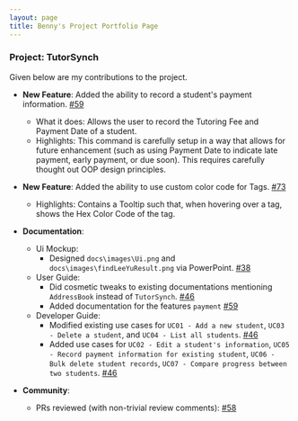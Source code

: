 ```yaml
---
layout: page
title: Benny's Project Portfolio Page
---
```


### Project: TutorSynch

Given below are my contributions to the project.

* **New Feature**: Added the ability to record a student's payment information. [\#59](https://github.com/AY2425S2-CS2103-F15-2/tp/pull/59)
  * What it does: Allows the user to record the Tutoring Fee and Payment Date of a student.
  * Highlights: This command is carefully setup in a way that allows for future enhancement (such as using Payment Date to indicate late payment, early payment, or due soon). This requires carefully thought out OOP design principles.
* **New Feature**: Added the ability to use custom color code for Tags. [\#73](https://github.com/AY2425S2-CS2103-F15-2/tp/pull/73)
  * Highlights: Contains a Tooltip such that, when hovering over a tag, shows the Hex Color Code of the tag.

* **Documentation**:
  * Ui Mockup:
    * Designed `docs\images\Ui.png` and `docs\images\findLeeYuResult.png` via PowerPoint. [\#38](https://github.com/AY2425S2-CS2103-F15-2/tp/pull/38)
  * User Guide:
    * Did cosmetic tweaks to existing documentations mentioning `AddressBook` instead of `TutorSynch`. [\#46](https://github.com/AY2425S2-CS2103-F15-2/tp/pull/46)
    * Added documentation for the features `payment` [\#59](https://github.com/AY2425S2-CS2103-F15-2/tp/pull/59)
  * Developer Guide:
    * Modified existing use cases for `UC01 - Add a new student`, `UC03 - Delete a student`, and `UC04 - List all students`. [\#46](https://github.com/AY2425S2-CS2103-F15-2/tp/pull/46)
    * Added use cases for `UC02 - Edit a student's information`, `UC05 - Record payment information for existing student`, `UC06 - Bulk delete student records`, `UC07 - Compare progress between two students`. [\#46](https://github.com/AY2425S2-CS2103-F15-2/tp/pull/46)

* **Community**:
  * PRs reviewed (with non-trivial review comments): [\#58](https://github.com/AY2425S2-CS2103-F15-2/tp/pull/58#pullrequestreview-2686240341)

<!--
* **New Feature**: Added the ability to undo/redo previous commands.
  * What it does: allows the user to undo all previous commands one at a time. Preceding undo commands can be reversed by using the redo command.
  * Justification: This feature improves the product significantly because a user can make mistakes in commands and the app should provide a convenient way to rectify them.
  * Highlights: This enhancement affects existing commands and commands to be added in future. It required an in-depth analysis of design alternatives. The implementation too was challenging as it required changes to existing commands.
  * Credits: *{mention here if you reused any code/ideas from elsewhere or if a third-party library is heavily used in the feature so that a reader can make a more accurate judgement of how much effort went into the feature}*

* **New Feature**: Added a history command that allows the user to navigate to previous commands using up/down keys.

* **Code contributed**: [RepoSense link]()

* **Project management**:
  * Managed releases `v1.3` - `v1.5rc` (3 releases) on GitHub

* **Enhancements to existing features**:
  * Updated the GUI color scheme (Pull requests [\#33](), [\#34]())
  * Wrote additional tests for existing features to increase coverage from 88% to 92% (Pull requests [\#36](), [\#38]())

* **Documentation**:
  * User Guide:
    * Added documentation for the features `delete` and `find` [\#72]()
    * Did cosmetic tweaks to existing documentation of features `clear`, `exit`: [\#74]()
  * Developer Guide:
    * Added implementation details of the `delete` feature.

* **Community**:
  * PRs reviewed (with non-trivial review comments): [\#12](), [\#32](), [\#19](), [\#42]()
  * Contributed to forum discussions (examples: [1](), [2](), [3](), [4]())
  * Reported bugs and suggestions for other teams in the class (examples: [1](), [2](), [3]())
  * Some parts of the history feature I added was adopted by several other class mates ([1](), [2]())

* **Tools**:
  * Integrated a third party library (Natty) to the project ([\#42]())
  * Integrated a new Github plugin (CircleCI) to the team repo

* _{you can add/remove categories in the list above}_
-->
